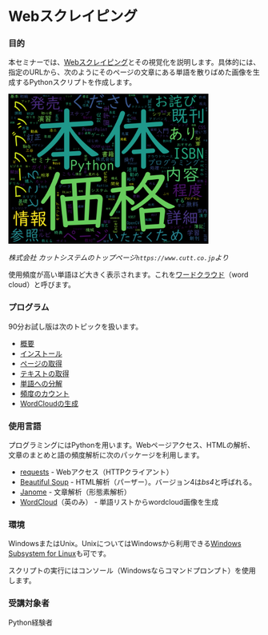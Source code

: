 # Webスクレイピング

### 目的

本セミナーでは、[Webスクレイピング](https://ja.wikipedia.org/wiki/ウェブスクレイピング "LINK")とその視覚化を説明します。具体的には、指定のURLから、次のようにそのページの文章にある単語を散りばめた画像を生成するPythonスクリプトを作成します。

<img src="./Images/www_cutt_co_jp.png" width="400">  

*株式会社 カットシステムのトップページ`https://www.cutt.co.jp`より*

使用頻度が高い単語ほど大きく表示されます。これを[ワードクラウド](https://ja.wikipedia.org/wiki/タグクラウド "LINK")（word cloud）と呼びます。


### プログラム

90分お試し版は次のトピックを扱います。

- [概要](./00-Overview.md "INTERNAL")
- [インストール](./01-Install.md "INTERNAL")
- [ページの取得](./02-GetPage.md "INTERNAL")
- [テキストの取得](./03-ExtractTexts.md "INTERNAL")
- [単語への分解](./04-Tokenize.md "INTERNAL")
- [頻度のカウント](./05-CalcProbs.md "INTERNAL")
- [WordCloudの生成](./06-GenerateWc.md "INTERNAL")

<!---
フルバージョン（休み時間を入れて6時間）では上記に続いて次のトピックを説明します（TBD）。

- クローリング
- 選択単語の検討 ... janome の特定の品詞のフィルタリング
- アンカーの選択 ... bs4.find()
- 英文のスクレイピング ... NLTK
- janome、NLTK を用いた単語頻度計算
--->

### 使用言語

プログラミングにはPythonを用います。Webページアクセス、HTMLの解析、文章のまとめと語の頻度解析に次のパッケージを利用します。

- [requests](https://requests-docs-ja.readthedocs.io/en/latest/ "LINK") - Webアクセス（HTTPクライアント）
- [Beautiful Soup](http://kondou.com/BS4/ "LINK") - HTML解析（パーザー）。バージョン4は*bs4*と呼ばれる。
- [Janome](https://mocobeta.github.io/janome/ "LINK") - 文章解析（形態素解析）
- [WordCloud](http://amueller.github.io/word_cloud/ "LINK")（英のみ） - 単語リストからwordcloud画像を生成


### 環境

WindowsまたはUnix。UnixについてはWindowsから利用できる[Windows Subsystem for Linux](https://docs.microsoft.com/en-us/windows/wsl/ "LINK")も可です。

スクリプトの実行にはコンソール（Windowsならコマンドプロンプト）を使用します。


### 受講対象者

Python経験者

